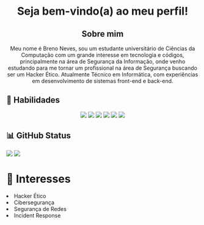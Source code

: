 <div align="center">
<h1> Seja bem-vindo(a) ao meu perfil! </h1>

## Sobre mim

Meu nome é Breno Neves, sou um estudante universitário de Ciências da Computação com um grande interesse em tecnologia e códigos, principalmente na área de Segurança da Informação, onde venho estudando para me tornar um profissional na área de Segurança buscando ser um Hacker Ético. Atualmente Técnico em Informática, com experiências em desenvolvimento de sistemas front-end e back-end.
</div>

## 🚩 Habilidades

<p align="center">
  <img src="https://img.shields.io/badge/HTML5-E34F26?style=for-the-badge&logo=html5&logoColor=white" />
  <img src="https://img.shields.io/badge/CSS3-1572B6?style=for-the-badge&logo=css3&logoColor=white" />
  <img src="https://img.shields.io/badge/PHP-777BB4?style=for-the-badge&logo=php&logoColor=white" />
  <img src="https://img.shields.io/badge/MySQL-4479A1?style=for-the-badge&logo=mysql&logoColor=white" />
  <img src="https://img.shields.io/badge/C-00599C?style=for-the-badge&logo=c&logoColor=white" />
  <img src="https://img.shields.io/badge/VSCode-007ACC?style=for-the-badge&logo=visualstudiocode&logoColor=white" />
</p>

## 📊 GitHub Status

<p align="left">
  <img src="https://github-readme-stats.vercel.app/api?username=BrenoNevess&show_icons=true&theme=tokyonight"/>     <img src="https://github-readme-stats.vercel.app/api/top-langs/?username=BrenoNevess&layout=compact&theme=tokyonight"/>
</p>


# 👀 Interesses

<td>
  <li>Hacker Ético</li>
  <li>Cibersegurança</li>
  <li>Segurança de Redes</li>
  <li>Incident Response</li>
</td>
